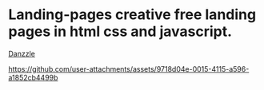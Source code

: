 # Landing-pages creative free landing pages in html css and javascript.

[Danzzle](https://demos.onepagelove.com/html/dazzle/)


https://github.com/user-attachments/assets/9718d04e-0015-4115-a596-a1852cb4499b



